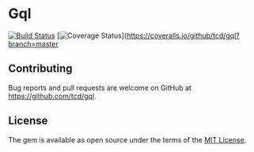 # Gql

[![Build Status](https://travis-ci.org/tcd/gql.svg?branch=master)](https://travis-ci.org/tcd/gql)
[![Coverage Status](https://coveralls.io/repos/github/tcd/gql/badge.svg?branch=master)](https://coveralls.io/github/tcd/gql?branch=master

## Contributing

Bug reports and pull requests are welcome on GitHub at https://github.com/tcd/gql.

## License

The gem is available as open source under the terms of the [MIT License](https://opensource.org/licenses/MIT).
